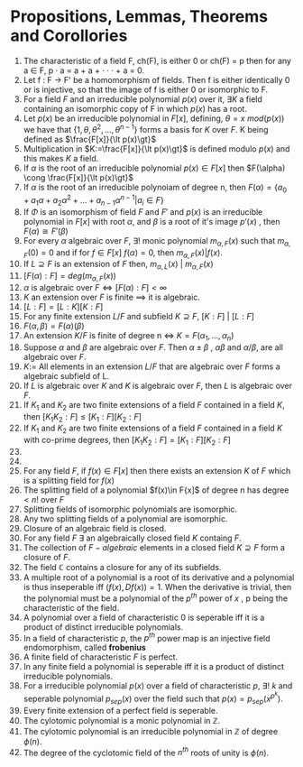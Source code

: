 # Propositions, Lemmas, Theorems and Corollories
1. The characteristic of a field F, ch(F), is either 0 or ch(F) = p then for any a $\in$ F, p · a = a + a + · · · + a = 0.
2. Let f : F $\rightarrow$ F' be a homomorphism of fields. Then f is either identically 0 or is injective, so that the image of f is either 0 or isomorphic to F.
3. For a field $F$ and an irreducible polynomial $p(x)$ over it, $\exists K$ a field containing an isomorphic copy of F in which $p(x)$ has a root.
4. Let $p(x)$ be an irreducible polynomial in $F[x]$, defining, $\theta=x\ mod(p(x))$ we have that $\{1,\theta,\theta^2,\dots,\theta^{n-1}\}$ forms a basis for $K$ over $F$. K being defined as $\frac{F[x]}{\lt p(x)\gt}$ 
5. Multiplication in $K:=\frac{F[x]}{\lt p(x)\gt}$ is defined modulo $p(x)$ and this makes $K$ a field.
6. If $\alpha$ is the root of an irreducible polynomial $p(x)\in F[x]$ then $F(\alpha) \cong \frac{F[x]}{\lt p(x)\gt}$ 
7. If $\alpha$ is the root of an irreducible polynoiam of degree n, then $F(\alpha)=\{a_0+a_1\alpha+a_2\alpha^2+\dots+a_{n-1}\alpha^{n-1}|a_i\in F\}$
8. If $\Phi$ is an isomorphism of field $F$ and $F'$ and $p(x)$ is an irreducible polynomial in $F[x]$ with root $\alpha$, and $\beta$ is a root of it's image $p'(x)$ , then $F(\alpha)\cong F'(\beta)$
9. For every $\alpha$ algebraic over $F$, $\exists!$ monic polynomial $m_{\alpha,F}(x)$ such that $m_{\alpha,F}(0)=0$ and if for $f \in F[x]$ $f(\alpha)=0$, then $m_{\alpha,F}(x)|f(x)$.
10. If $L\supseteq F$ is an extension of $F$ then, $m_{\alpha,L}(x)$ | $m_{\alpha,F}(x)$
11. $[ F(\alpha): F ]=deg(m_{\alpha,F}(x))$ 
12. $\alpha$ is algebraic over $F \iff [F(\alpha):F]\lt \infty$
13. $K$ an extension over $F$ is finite $\implies$ it is algebraic.
14. $[L:F]=[L:K][K:F]$
15. For any finite extension $L/F$ and subfield $K\supseteq F$, $[K:F]\ |\ [L:F]$
16. $F(\alpha,\beta)=F(\alpha)(\beta)$
17. An extension $K/F$ is finite of degree n $\iff$ $K=F(\alpha_1,\dots,\alpha_n)$
18. Suppose $\alpha$ and $\beta$ are algebraic over $F$. Then $\alpha \pm \beta$ , $\alpha\beta$ and $\alpha/\beta$, are all algebraic over $F$.
19. $K:=$ All elements in an extension $L/F$ that are algebraic over $F$ forms a algebraic subfield of L.
20. If $L$ is algebraic over $K$ and $K$ is algebraic over $F$, then $L$ is algebraic over $F$.
21. If $K_1$ and $K_2$ are two finite extensions of a field $F$ contained in a field $K$, then $[K_1K_2:F]\le [K_1:F][K_2:F]$
22. If $K_1$ and $K_2$ are two finite extensions of a field $F$ contained in a field $K$ with co-prime degrees, then $[K_1K_2:F]=[K_1:F][K_2:F]$
23. 
24. 
25. For any field $F$, if $f(x) \in F[x]$ then there exists an extension $K$ of $F$ which is a splitting field for $f(x)$
26. The splitting field of a polynomial $f(x)\in F{x]$ of degree n has degree $\lt n!$ over $F$
27. Splitting fields of isomorphic polynomials are isomorphic.
28. Any two splitting fields of a polynomial are isomorphic.
29. Closure of an algebraic field is closed.
30. For any field $F$ $\exists$ an algebraically closed field $K$ containg $F$.
31. The collection of $F-algebraic$ elements in a closed field $K\supseteq F$ form a closure of $F$.
32. The field $\mathbb{C}$ contains a closure for any of its subfields.
33. A multiple root of a polynomial is a root of its derivative and a polynomial is thus inseperable iff $(f(x),Df(x))=1$. When the derivative is trivial, then the polynomial must be a polynomial of the $p^{th}$ power of $x$ , p being the characteristic of the field.
34. A polynomial over a field of characteristic $0$ is seperable iff it is a product of distinct irreducible polynomials.
35. In a field of characteristic $p$, the $p^{th}$ power map is an injective field endomorphism, called **frobenius**
36. A finite field of characteristic $F$ is perfect.
37. In any finite field a polynomial is seperable iff it is a product of distinct irreducible polynomials.
38. For a irreducible polynomial $p(x)$ over a field of characteristic $p$, $\exists!\ k$ and seperable polynomial $p_{sep}(x)$ over the field such that $p(x)=p_{sep}(x^{p^k})$.
39. Every finite extension of a perfect field is seperable.
40. The cylotomic polynomial is a monic polynomial in $\mathbb{Z}$.
41. The cylotomic polynomial is an irreducible polynomial in $\mathbb{Z}$ of degree $\phi(n)$.
42. The degree of the cyclotomic field of the $n^{th}$ roots of unity is $\phi(n)$.
